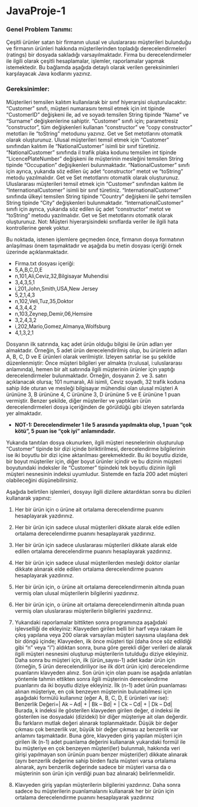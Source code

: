 # JavaProje-1

### Genel Problem Tanımı:
Çeşitli ürünler satan bir firmanın ulusal ve uluslararası müşterileri bulunduğu ve firmanın ürünleri
hakkında müşterilerinden topladığı derecelendirmeleri (ratings) bir dosyada sakladığı
varsayılmaktadır. Firma bu derecelendirmeler ile ilgili olarak çeşitli hesaplamalar, işlemler,
raporlamalar yapmak istemektedir. Bu bağlamda aşağıda detaylı olarak verilen gereksinimleri
karşılayacak Java kodlarını yazınız.

### Gereksinimler:
Müşterileri temsilen kalıtım kullanılarak bir sınıf hiyerarşisi oluşturulacaktır:
“Customer” sınıfı, müşteri numarasını temsil etmek için int tipinde “CustomerID” değişkeni ile, ad
ve soyadı temsilen String tipinde “Name” ve “Surname” değişkenlerine sahiptir. “Customer” sınıfı
için; parametresiz “constructor”, tüm değişkenleri kullanan “constructor” ve “copy constructor”
metotları ile “toString” metodunu yazınız. Get ve Set metotlarını otomatik olarak oluşturunuz.
Ulusal müşterileri temsil etmek için “Customer” sınıfından kalıtım ile “NationalCustomer” isimli bir
sınıf türetiniz. “NationalCustomer” sınıfında il trafik plaka kodunu temsilen int tipinde
“LicencePlateNumber” değişkeni ile müşterinin mesleğini temsilen String tipinde “Occupation”
değişikenleri bulunmaktadır. “NationalCustomer” sınıfı için ayrıca, yukarıda söz edilen üç adet
“constructor” metot ve “toString” metodu yazılmalıdır. Get ve Set metotlarını otomatik olarak
oluşturunuz.
Uluslararası müşterileri temsil etmek için “Customer” sınıfından kalıtım ile “InternationalCustomer”
isimli bir sınıf türetiniz. “InternationalCustomer” sınıfında ülkeyi temsilen String tipinde “Country”
değişkeni ile şehri temsilen String tipinde “City” değişkenleri bulunmaktadır.
“InternationalCustomer” sınıfı için ayrıca, yukarıda söz edilen üç adet “constructor” metot ve
“toString” metodu yazılmalıdır. Get ve Set metotlarını otomatik olarak oluşturunuz.
Not: Müşteri hiyerarşisindeki sınıflarda veriler ile ilgili hata kontrollerine gerek yoktur.

Bu noktada, istenen işlemlere geçmeden önce, firmanın dosya formatının anlaşılması önem
taşımaktadır ve aşağıda bu metin dosyası içeriği örnek üzerinde açıklanmaktadır.

- Firma.txt dosyası içeriği:
- 5,A,B,C,D,E
- n,101,Ali,Ceviz,32,Bilgisayar Muhendisi
- 3,4,3,5,1
- i,201,John,Smith,USA,New Jersey
- 5,2,1,4,3
- n,102,Veli,Tuz,35,Doktor
- 4,3,4,4,2
- n,103,Zeynep,Demir,06,Hemsire
- 3,2,4,3,2
- i,202,Mario,Gomez,Almanya,Wolfsburg
- 4,1,3,2,1

Dosyanın ilk satırında, kaç adet ürün olduğu bilgisi ile ürün adları yer almaktadır. Örneğin, 5 adet
ürün derecelendirilmiş olup, bu ürünlerin adları A, B, C, D ve E ürünleri olarak verilmiştir.
İzleyen satırlar ise şu şekilde düzenlenmiştir: Önce müşteri bilgileri yer almakta (n:ulusal,
i:uluslararası anlamında), hemen bir alt satırında ilgili müşterinin ürünler için yaptığı
derecelendirmeler bulunmaktadır. Örneğin, dosyanın 2. ve 3. satırı açıklanacak olursa; 101
numaralı, Ali isimli, Ceviz soyadlı, 32 trafik koduna sahip ilde oturan ve mesleği bilgisayar
mühendisi olan ulusal müşteri A ürününe 3, B ürününe 4, C ürününe 3, D ürününe 5 ve E ürününe
1 puan vermiştir. Benzer şekilde, diğer müşteriler ve yaptıkları ürün derecelendirmeleri dosya
içeriğinden de görüldüğü gibi izleyen satırlarda yer almaktadır.

- **NOT-1: Derecelendirmeler 1 ile 5 arasında yapılmakta olup, 1 puan “çok kötü”, 5 puan ise “çok iyi”
anlamındadır.**

Yukarıda tanıtılan dosya okunurken, ilgili müşteri nesnelerinin oluşturulup “Customer” tipinde bir
dizi içinde biriktirilmesi, derecelendirme bilgilerinin ise iki boyutlu bir dizi içine aktarılması
gerekmektedir. Bu iki boyutlu dizide, bir boyut müşteriler için, diğer boyut ürünler içindir ve bu
dizinin müşteri boyutundaki indeksler ile “Customer” tipindeki tek boyutlu dizinin ilgili müşteri
nesnesinin indeksi uyumludur. Sistemde en fazla 200 adet müşteri olabileceğini düşünebilirsiniz.

Aşağıda belirtilen işlemleri, dosyayı ilgili dizilere aktardıktan sonra bu dizileri kullanarak yapınız:

1) Her bir ürün için o ürüne ait ortalama derecelendirme puanını hesaplayarak yazdırınız.

2) Her bir ürün için sadece ulusal müşterileri dikkate alarak elde edilen ortalama derecelendirme
puanını hesaplayarak yazdırınız.

3) Her bir ürün için sadece uluslararası müşterileri dikkate alarak elde edilen ortalama
derecelendirme puanını hesaplayarak yazdırınız.

4) Her bir ürün için sadece ulusal müşterilerden mesleği doktor olanlar dikkate alınarak elde edilen
ortalama derecelendirme puanını hesaplayarak yazdırınız.

5) Her bir ürün için, o ürüne ait ortalama derecelendirmenin altında puan vermiş olan ulusal
müşterilerin bilgilerini yazdırınız.

6) Her bir ürün için, o ürüne ait ortalama derecelendirmenin altında puan vermiş olan uluslararası
müşterilerin bilgilerini yazdırınız.

7) Yukarıdaki raporlamalar bittikten sonra programınıza aşağıdaki işlevselliği de ekleyiniz:
Klavyeden girilen belli bir harf veya rakam ile çıkış yapılana veya 200 olarak varsayılan müşteri
sayısına ulaşılana dek bir döngü içinde;
Klavyeden, ilk önce müşteri tipi (daha önce söz edildiği gibi “n” veya “i”) aldıktan sonra, buna göre
gerekli diğer verileri de alarak ilgili müşteri nesnesini oluşturup müşterilerin tutulduğu diziye
ekleyiniz. Daha sonra bu müşteri için, ilk (ürün_sayısı-1) adet kadar ürün için (örneğin, 5 ürün
derecelendiriliyor ise ilk dört ürün için) derecelendirme puanlarını klavyeden alınız. Son ürün için
olan puanı ise aşağıda anlatılan yöntemle tahmin ettikten sonra ilgili müşterinin derecelendirme
puanlarını da iki boyutlu diziye ekleyiniz.
İlk (n-1) adet ürün puanlaması alınan müşteriye, en çok benzeyen müşterinin bulunabilmesi için
aşağıdaki formülü kullanınız (eğer A, B, C, D, E ürünleri var ise):
Benzerlik Değeri=| Ak – Ad| + | Bk – Bd| + | Ck – Cd| + | Dk – Dd|
Burada, k indeksi ile gösterilen klavyeden girilen değer, d indeksi ile gösterilen ise dosyadaki
(dizideki) bir diğer müşteriye ait olan değerdir. Bu farkların mutlak değeri alınarak toplanmaktadır.
Düşük bir değer çıkması çok benzerlik var, büyük bir değer çıkması az benzerlik var anlamını
taşımaktadır. Buna göre, klavyeden giriş yapılan müşteri için girilen ilk (n-1) adet puanlama
değerini kullanarak yukarıdaki formül ile bu müşteriye en çok benzeyen müşteri(ler) bulunmalı,
hakkında veri girişi yapılmayan son ürünün puanı benzer müşteri(ler) dikkate alınarak (aynı
benzerlik değerine sahip birden fazla müşteri varsa ortalama alınarak, aynı benzerlik değerinde
sadece bir müşteri varsa da o müşterinin son ürün için verdiği puan baz alınarak) belirlenmelidir.

8) Klavyeden giriş yapılan müşterilerin bilgilerini yazdırınız. Daha sonra sadece bu müşterilerin
puanlamalarını kullanarak her bir ürün için ortalama derecelendirme puanını hesaplayarak
yazdırınız
